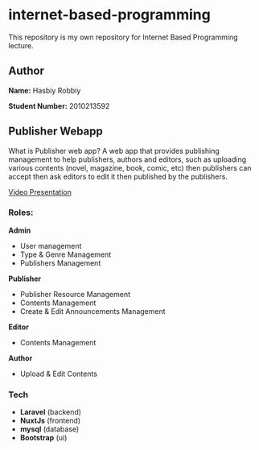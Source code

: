 # internet-based-programming
This repository is my own repository for Internet Based Programming lecture.

## Author
**Name:** Hasbiy Robbiy

**Student Number:** 2010213592

## Publisher Webapp

What is Publisher web app? A web app that provides publishing management to help publishers, authors and editors, such as uploading various contents (novel, magazine, book, comic, etc) then publishers can accept then ask editors to edit it then published by the publishers.

[Video Presentation](https://youtu.be/h7n-zw2fbXk)

### Roles:

**Admin**
- User management
- Type & Genre Management
- Publishers Management

**Publisher**
- Publisher Resource Management
- Contents Management
- Create & Edit Announcements Management

**Editor**
- Contents Management

**Author**
- Upload & Edit Contents

### Tech
- **Laravel** (backend)
- **NuxtJs** (frontend)
- **mysql** (database)
- **Bootstrap** (ui)

